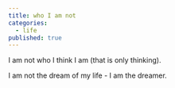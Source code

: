 ```yaml
---
title: who I am not
categories:
  - life
published: true
---
```


I am not
who I think I am
(that is only thinking).

I am not
the dream of my life -
I am the dreamer.
